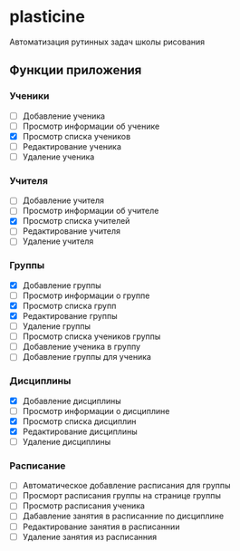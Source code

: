 # plasticine

Автоматизация рутинных задач школы рисования

## Функции приложения

### Ученики

- [ ] Добавление ученика
- [ ] Просмотр информации об ученике
- [x] Просмотр списка учеников
- [ ] Редактирование ученика
- [ ] Удаление ученика

### Учителя

- [ ] Добавление учителя
- [ ] Просмотр информации об учителе
- [x] Просмотр списка учителей
- [ ] Редактирование учителя
- [ ] Удаление учителя

### Группы

- [x] Добавление группы
- [ ] Просмотр информации о группе
- [x] Просмотр списка групп
- [x] Редактирование группы
- [ ] Удаление группы
- [ ] Просмотр списка учеников группы
- [ ] Добавление ученика в группу
- [ ] Добавление группы для ученика

### Дисциплины

- [x] Добавление дисциплины
- [ ] Просмотр информации о дисциплине
- [x] Просмотр списка дисциплин
- [x] Редактирование дисциплины
- [ ] Удаление дисциплины

### Расписание

- [ ] Автоматическое добавление расписания для группы
- [ ] Просморт расписания группы на странице группы
- [ ] Просмотр расписания ученика
- [ ] Дабавление занятия в расписанние по дисциплине
- [ ] Редактирование занятия в расписаннии
- [ ] Удаление занятия из расписанния
